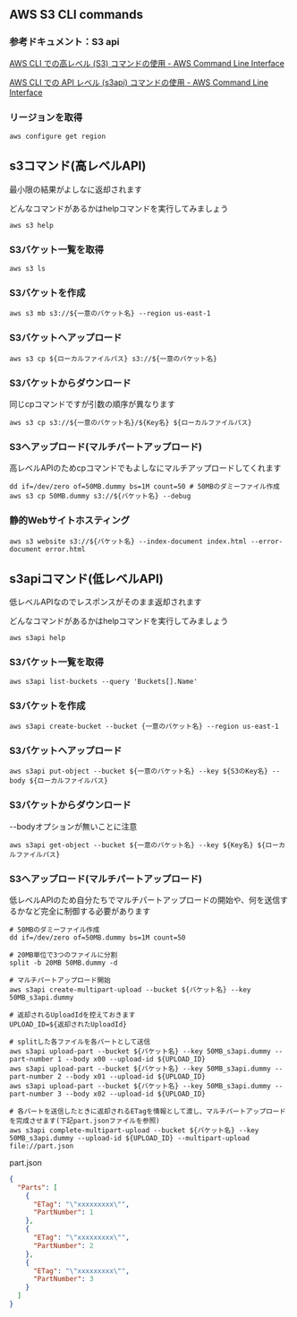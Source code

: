 ## AWS S3 CLI commands

### 参考ドキュメント：S3 api

[AWS CLI での高レベル (S3) コマンドの使用 - AWS Command Line Interface](https://docs.aws.amazon.com/ja_jp/cli/latest/userguide/cli-services-s3-commands.html)

[AWS CLI での API レベル (s3api) コマンドの使用 - AWS Command Line Interface](https://docs.aws.amazon.com/ja_jp/cli/latest/userguide/cli-services-s3-apicommands.html)

### リージョンを取得

```shell
aws configure get region
```

## s3コマンド(高レベルAPI)

最小限の結果がよしなに返却されます

どんなコマンドがあるかはhelpコマンドを実行してみましょう

```shell
aws s3 help
```

### S3バケット一覧を取得

```shell
aws s3 ls
```

### S3バケットを作成

```shell
aws s3 mb s3://${一意のバケット名} --region us-east-1
```

### S3バケットへアップロード

```shell
aws s3 cp ${ローカルファイルパス} s3://${一意のバケット名}
```

### S3バケットからダウンロード

同じcpコマンドですが引数の順序が異なります

```shell
aws s3 cp s3://${一意のバケット名}/${Key名} ${ローカルファイルパス}
```

### S3へアップロード(マルチパートアップロード)

高レベルAPIのためcpコマンドでもよしなにマルチアップロードしてくれます

```shell
dd if=/dev/zero of=50MB.dummy bs=1M count=50 # 50MBのダミーファイル作成
aws s3 cp 50MB.dummy s3://${バケット名} --debug
```

### 静的Webサイトホスティング

```shell
aws s3 website s3://${バケット名} --index-document index.html --error-document error.html
```

## s3apiコマンド(低レベルAPI)

低レベルAPIなのでレスポンスがそのまま返却されます

どんなコマンドがあるかはhelpコマンドを実行してみましょう

```shell
aws s3api help
```

### S3バケット一覧を取得

```shell
aws s3api list-buckets --query 'Buckets[].Name'
```

### S3バケットを作成

```shell
aws s3api create-bucket --bucket {一意のバケット名} --region us-east-1
```

### S3バケットへアップロード

```shell
aws s3api put-object --bucket ${一意のバケット名} --key ${S3のKey名} --body ${ローカルファイルパス}
```

### S3バケットからダウンロード

--bodyオプションが無いことに注意

```shell
aws s3api get-object --bucket ${一意のバケット名} --key ${Key名} ${ローカルファイルパス}
```

### S3へアップロード(マルチパートアップロード)

低レベルAPIのため自分たちでマルチパートアップロードの開始や、何を送信するかなど完全に制御する必要があります

```shell
# 50MBのダミーファイル作成
dd if=/dev/zero of=50MB.dummy bs=1M count=50

# 20MB単位で3つのファイルに分割
split -b 20MB 50MB.dummy -d

# マルチパートアップロード開始
aws s3api create-multipart-upload --bucket ${バケット名} --key 50MB_s3api.dummy

# 返却されるUploadIdを控えておきます
UPLOAD_ID=${返却されたUploadId}

# splitした各ファイルを各パートとして送信
aws s3api upload-part --bucket ${バケット名} --key 50MB_s3api.dummy --part-number 1 --body x00 --upload-id ${UPLOAD_ID}
aws s3api upload-part --bucket ${バケット名} --key 50MB_s3api.dummy --part-number 2 --body x01 --upload-id ${UPLOAD_ID}
aws s3api upload-part --bucket ${バケット名} --key 50MB_s3api.dummy --part-number 3 --body x02 --upload-id ${UPLOAD_ID}

# 各パートを送信したときに返却されるETagを情報として渡し、マルチパートアップロードを完成させます(下記part.jsonファイルを参照)
aws s3api complete-multipart-upload --bucket ${バケット名} --key 50MB_s3api.dummy --upload-id ${UPLOAD_ID} --multipart-upload file://part.json
```

part.json

```json
{
  "Parts": [
    {
      "ETag": "\"xxxxxxxxx\"",
      "PartNumber": 1
    },
    {
      "ETag": "\"xxxxxxxxx\"",
      "PartNumber": 2
    },
    {
      "ETag": "\"xxxxxxxxx\"",
      "PartNumber": 3
    }
  ]
}
```